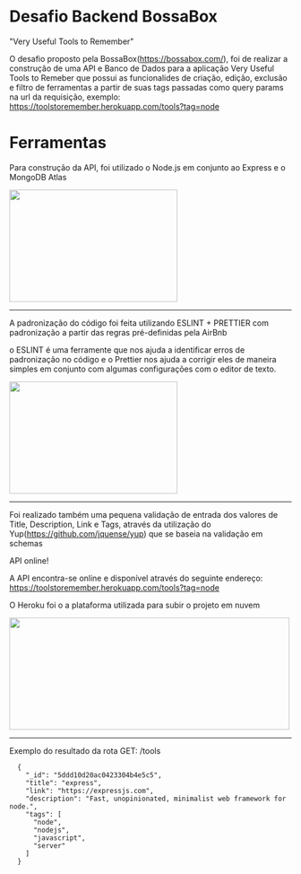 # Desafio Backend BossaBox


"Very Useful Tools to Remember"

O desafio proposto pela BossaBox(https://bossabox.com/), foi de realizar a construção de uma API e Banco de Dados para a aplicação
Very Useful Tools to Remeber que possui as funcionalides de criação, edição, exclusão e filtro de ferramentas a partir de suas tags passadas
como query params na url da requisição, exemplo: https://toolstoremember.herokuapp.com/tools?tag=node

# Ferramentas

<p>
  Para construção da API, foi utilizado o Node.js em conjunto ao Express e o MongoDB Atlas
</p>


<img align="center" height="200" width="300" src="https://user-images.githubusercontent.com/54908803/69638627-d0c56880-1039-11ea-8cfe-9c88ca6f48b7.jpg" />
<hr>

<p>
  A padronização do código foi feita utilizando ESLINT + PRETTIER com padronização a partir das regras pré-definidas pela AirBnb
  
  o ESLINT é uma ferramente que nos ajuda a identificar erros de padronização no código e o Prettier nos ajuda a corrigir eles de maneira simples em
  conjunto com algumas configurações com o editor de texto.
<p>

<img height="200" width="300" src="https://user-images.githubusercontent.com/54908803/69638933-6cef6f80-103a-11ea-8654-da50e2b081fa.png" />
<hr>

Foi realizado também uma pequena validação de entrada dos valores de Title, Description, Link e Tags, através da utilização
do Yup(https://github.com/jquense/yup) que se baseia na validação em schemas


API online!

A API encontra-se online e disponível através do seguinte endereço: https://toolstoremember.herokuapp.com/tools?tag=node

O Heroku foi o a plataforma utilizada para subir o projeto em nuvem

<img height="200" width="500" src="https://user-images.githubusercontent.com/54908803/69639407-382fe800-103b-11ea-946e-154e21028ba5.png" />
<hr>



Exemplo do resultado da rota GET: /tools

```
  {
    "_id": "5ddd10d20ac0423304b4e5c5",
    "title": "express",
    "link": "https://expressjs.com",
    "description": "Fast, unopinionated, minimalist web framework for node.",
    "tags": [
      "node",
      "nodejs",
      "javascript",
      "server"
    ]
  }
```
